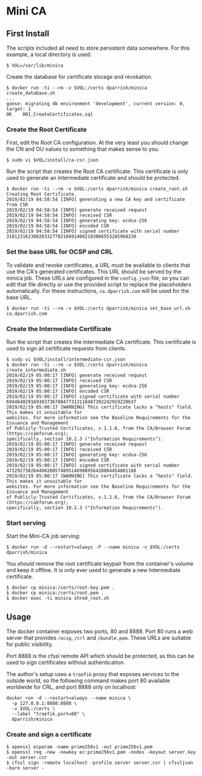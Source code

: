 # Mini CA

## First Install

The scripts included all need to store persistent data somewhere. For this example, a local directory is used:

```shell
$ VOL=/var/lib/minica
```

Create the database for certificate storage and revokation.

```shell
$ docker run -ti --rm -v $VOL:/certs dparrish/minica create_database.sh
...
goose: migrating db environment 'development', current version: 0, target: 1
OK    001_CreateCertificates.sql
```

### Create the Root Certificate

First, edit the Root CA configuration. At the very least you should change the CN and OU values to something that makes sense to you.

```shell
$ sudo vi $VOL/install/ca-csr.json
```

Run the script that creates the Root CA certificate. This certificate is only used to generate an Intermediate certificate and should be protected.

```shell
$ docker run -ti --rm -v $VOL:/certs dparrish/minica create_root.sh
Creating Root Certificate.
2019/02/19 04:58:54 [INFO] generating a new CA key and certificate from CSR
2019/02/19 04:58:54 [INFO] generate received request
2019/02/19 04:58:54 [INFO] received CSR
2019/02/19 04:58:54 [INFO] generating key: ecdsa-256
2019/02/19 04:58:54 [INFO] encoded CSR
2019/02/19 04:58:54 [INFO] signed certificate with serial number 310123162380203327702166914002183066553285968238
```

### Set the base URL for OCSP and CRL

To validate and revoke certificates, a URL must be available to clients that use the CA's generated certificates. This URL should be served by the minica job. These URLs are configured in the `config.json` file, so you can edit that file directly or use the provided script to replace the placeholders automatically. For these instructions, `ca.dparrish.com` will be used for the base URL.

```shell
$ docker run -ti --rm -v $VOL:/certs dparrish/minica set_base_url.sh ca.dparrish.com
```

### Create the Intermediate Certificate

Run the script that creates the Intermediate CA certificate. This certificate is used to sign all certificate requests from clients.

```shell
$ sudo vi $VOL/install/intermediate-csr.json
$ docker run -ti --rm -v $VOL:/certs dparrish/minica create_intermediate.sh
2019/02/19 05:00:17 [INFO] generate received request
2019/02/19 05:00:17 [INFO] received CSR
2019/02/19 05:00:17 [INFO] generating key: ecdsa-256
2019/02/19 05:00:17 [INFO] encoded CSR
2019/02/19 05:00:17 [INFO] signed certificate with serial number 694464029169303736780477313118487302242919220637
2019/02/19 05:00:17 [WARNING] This certificate lacks a "hosts" field. This makes it unsuitable for
websites. For more information see the Baseline Requirements for the Issuance and Management
of Publicly-Trusted Certificates, v.1.1.6, from the CA/Browser Forum (https://cabforum.org);
specifically, section 10.2.3 ("Information Requirements").
2019/02/19 05:00:17 [INFO] generate received request
2019/02/19 05:00:17 [INFO] received CSR
2019/02/19 05:00:17 [INFO] generating key: ecdsa-256
2019/02/19 05:00:17 [INFO] encoded CSR
2019/02/19 05:00:17 [INFO] signed certificate with serial number 471292738264490260574895146908956428084454001108
2019/02/19 05:00:17 [WARNING] This certificate lacks a "hosts" field. This makes it unsuitable for
websites. For more information see the Baseline Requirements for the Issuance and Management
of Publicly-Trusted Certificates, v.1.1.6, from the CA/Browser Forum (https://cabforum.org);
specifically, section 10.2.3 ("Information Requirements").
```

### Start serving

Start the Mini-CA job serving:

```shell
$ docker run -d --restart=always -P --name minica -v $VOL:/certs dparrish/minica
```

You *should* remove the root certificate keypair from the container's volume and keep it offline. It is only ever used to generate a new Intermediate certificate.

```shell
$ docker cp minica:/certs/root-key.pem .
$ docker cp minica:/certs/root.pem .
$ docker exec -ti minica shred_root.sh
```

## Usage

The docker container exposes two ports, 80 and 8888. Port 80 runs a web server that provides `/ocsp`, `/crl` and `/bundle.pem`. These URLs are suitable for public visibility.

Port 8888 is the cfssl remote API which should be protected, as this can be used to sign certificates without authentication.

The author's setup uses a `traefik` proxy that exposes services to the outside world, so the following command makes port 80 available worldwide for CRL, and port 8888 only on localhost:

```shell
docker run -d --restart=always --name minica \
  -p 127.0.0.1:8888:8888 \
  -v $VOL:/certs \
  --label "traefik.port=80" \
  dparrish/minica
```

### Create and sign a certificate

```shell
$ openssl ecparam -name prime256v1 -out prime256v1.pem
$ openssl req -new -newkey ec:prime256v1.pem -nodes -keyout server.key -out server.csr
$ cfssl sign -remote localhost -profile server server.csr | cfssljson -bare server -
```

